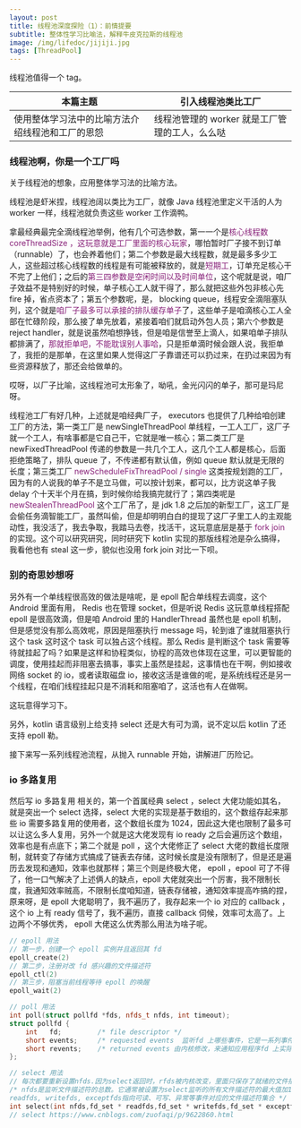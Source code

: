 ```yaml
---
layout: post
title: 线程池深度探险（1）：前情提要
subtitle: 整体性学习比喻法，解释牛皮克拉斯的线程池
image: /img/lifedoc/jijiji.jpg
tags: [ThreadPool]
---
```


线程池值得一个 tag。


| 本篇主题 | 引入线程池类比工厂 |
|---|---|
| 使用整体学习法中的比喻方法介绍线程池和工厂的恩怨 | 线程池管理的 worker 就是工厂管理的工人，么么哒 |


### 线程池啊，你是一个工厂吗

关于线程池的想象，应用整体学习法的比喻方法。

线程池是虾米捏，线程池阔以类比为工厂，就像 Java 线程池里定义干活的人为 worker 一样，线程池就负责这些 worker 工作滴鸭。

拿最经典最完全滴线程池举例，他有几个可选参数，第一一个是<span style="color:#871F78;">核心线程数 coreThreadSize ，这玩意就是工厂里面的核心玩家</span>，哪怕暂时厂子接不到订单（runnable）了，也会养着他们；第二个参数是最大线程数，就是最多多少工人，这些超过核心线程数的线程是有可能被释放的，就是<span style="color:#871F78;">短期工</span>，订单充足核心干不完了上他们；之后的<span style="color:#871F78;">第三四参数是空闲时间以及时间单位</span>，这个呢就是说，咱厂子效益不是特别好的时候，单子核心工人就干得了，那么就把这些外包非核心先 fire 掉，省点资本了；第五个参数呢，是， blocking queue，线程安全滴阻塞队列，这个就是<span style="color:#871F78;">咱厂子最多可以承接的排队缓存单子</span>了，这些单子是咱滴核心工人全部在忙碌阶段，那么接了单先放着，紧接着咱们就启动外包人员；第六个参数是 reject handler，就是说虽然咱想挣钱，但是咱是信誉至上滴人，如果咱单子排队都排满了，<span style="color:#871F78;">那就拒单吧，不能耽误别人事哈</span>，只是拒单滴时候会跟人说，我拒单了，我拒的是那单，在这里如果人觉得这厂子靠谱还可以扔过来，在扔过来因为有些资源释放了，那还会给做单的。

哎呀，以厂子比喻，这线程池可太形象了，呦吼，金光闪闪的单子，那可是玛尼呀。

线程池工厂有好几种，上述就是咱经典厂子， executors 也提供了几种给咱创建工厂的方法，第一类工厂是 newSingleThreadPool 单线程，一工人工厂，这厂子就一个工人，有啥事都是它自己干，它就是唯一核心；第二类工厂是 newFixedThreadPool 传递的参数是一共几个工人，这几个工人都是核心，后面拒绝策略了，排队 queue 了，不传递都有默认值，例如 queue 默认就是无限的长度；第三类工厂 <span style="color:#871F78;">newScheduleFixThreadPool / single</span> 这类按规划跑的工厂，因为有的人说我的单子不是立马做，可以按计划来，都可以，比方说这单子我 delay 个十天半个月在搞，到时候你给我搞完就行了；第四类呢是 <span style="color:#871F78;">newStealenThreadPool</span> 这个工厂吊了，是 jdk  1.8 之后加的新型工厂，这工厂是会偷任务滴智能工厂，虽然叫偷，但是却明明白白的提现了这厂子里工人的主观能动性，我没活了，我去争取，我踏马去卷，找活干，这玩意底层是基于 <span style="color:#871F78;">fork join</span> 的实现。这个可以研究研究，同时研究下 kotlin 实现的那版线程池是杂么搞得，我看他也有 steal 这一步，貌似也没用 fork join 对比一下呗。

### 别的奇思妙想呀

另外有一个单线程很高效的做法是啥呢，是 epoll 配合单线程去调度，这个 Android 里面有用， Redis 也在管理 socket，但是听说 Redis 这玩意单线程搭配 epoll 是很高效滴，但是咱 Android 里的 HandlerThread 虽然也是 epoll 机制，但是感觉没有那么高效呢，原因是阻塞执行 message 吗，轮到谁了谁就阻塞执行这个 task 这时这个 task 可以独占这个线程。那么 Redis 是判断这个 task 需要等待就挂起了吗？如果是这样和协程类似，协程的高效也体现在这里，可以更智能的调度，使用挂起而非阻塞去搞事，事实上虽然是挂起，这事情也在干啊，例如接收网络 socket 的 io，或者读取磁盘 io，接收这活是谁做的呢，是系统线程还是另一个线程，在咱们线程挂起只是不消耗和阻塞咱了，这活也有人在做啊。

这玩意得学习下。

另外，kotlin 语言级别上给支持 select 还是大有可为滴，说不定以后 kotlin 了还支持 epoll 勒。

接下来写一系列线程池流程，从抛入 runnable 开始，讲解进厂历险记。

### io 多路复用

然后写 io 多路复用 相关的，第一个首属经典 select ，select 大佬功能如其名，就是突出一个 select 选择，select 大佬的实现是基于数组的，这个数组存起来那些 io 需要多路复用的使用者，这个数组长度为 1024，因此这大佬也限制了最多可以让这么多人复用，另外一个就是这大佬发现有 io ready 之后会遍历这个数组，效率也是有点底下；第二个就是 poll ，这个大佬修正了 select 大佬的数组长度限制，就转变了存储方式搞成了链表去存储，这时候长度是没有限制了，但是还是遍历去发现和通知，效率也就那样；第三个则是终极大佬， epoll ，epool 可了不得了，他一口气解决了上述俩人的缺点，epoll 大佬就突出一个厉害，我不限制长度，我通知效率贼高，不限制长度咱知道，链表存储被，通知效率提高咋搞的捏，原来呀，是 epoll 大佬聪明了，我不遍历了，我存起来一个 io 对应的 callback ，这个 io 上有 ready 信号了，我不遍历，直接 callback 伺候，效率可太高了。上边两个不够优秀， epoll 大佬这么优秀那么用法为啥子呢。

```c++
// epoll 用法
// 第一步，创建一个 epoll 实例并且返回其 fd
epoll_create(2)
// 第二步，注册对改 fd 感兴趣的文件描述符
epoll_ctl(2)
// 第三步，阻塞当前线程等待 epoll 的唤醒
epoll_wait(2)

// poll 用法
int poll(struct pollfd *fds, nfds_t nfds, int timeout);
struct pollfd {
    int   fd;         /* file descriptor */
    short events;     /* requested events  监听fd 上哪些事件，它是一系列事件按位或 */
    short revents;    /* returned events 由内核修改，来通知应用程序fd 上实际上发生了哪些事件 */
};

// select 用法
// 每次都要重新设置nfds.因为select返回时，rfds被内核改变，里面只保存了就绪的文件描述符
/* nfds是监听文件描述符的总数。它通常被设置为select监听的所有文件描述符的最大值加1.
readfds, writefds, exceptfds指向可读、可写、异常等事件对应的文件描述符集合 */
int select(int nfds,fd_set * readfds,fd_set * writefds,fd_set * exceptfds,struct timeval * timeout);
// select https://www.cnblogs.com/zuofaqi/p/9622860.html
```


